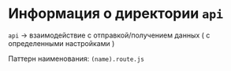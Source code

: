 # Информация о директории `api`

`api` -> взаимодействие с отправкой/получением данных ( с определенными настройками )

Паттерн наименования: `(name).route.js`
